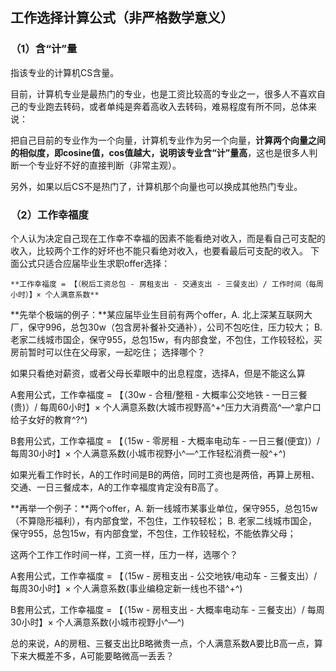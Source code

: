 ## 工作选择计算公式（非严格数学意义）

### （1）含“计”量

指该专业的计算机CS含量。

目前，计算机专业是最热门的专业，也是工资比较高的专业之一，很多人不喜欢自己的专业跑去转码，或者单纯是奔着高收入去转码，难易程度有所不同，总体来说：

把自己目前的专业作为一个向量，计算机专业作为另一个向量，**计算两个向量之间的相似度，即cosine值，cos值越大，说明该专业含“计”量高**，这也是很多人判断一个专业好不好的直接判断（非常主观）。

另外，如果以后CS不是热门了，计算机那个向量也可以换成其他热门专业。

### （2）工作幸福度

个人认为决定自己现在工作幸不幸福的因素不能看绝对收入，而是看自己可支配的收入，比较两个工作的好坏也不能只看绝对收入，也要看最后可支配的收入。
下面公式只适合应届毕业生求职offer选择：

`**工作幸福度 = 【（税后工资总包 - 房租支出 - 交通支出 - 三餐支出）/ 工作时间（每周小时）】× 个人满意系数**`

**先举个极端的例子：**某应届毕业生目前有两个offer，A. 北上深某互联网大厂，保守996，总包30w（包含房补餐补交通补），公司不包吃住，压力较大；
B. 老家二线城市国企，保守955，总包15w，有内部食堂，不包住，工作较轻松，买房前暂时可以住在父母家，一起吃住；
选择哪个？

如果只看绝对薪资，或者父母长辈眼中的出息程度，选择A，但是不能这么算

A套用公式，工作幸福度 = 【（30w - 合租/整租 - 大概率公交地铁 - 一日三餐(贵)）/ 每周60小时】× 个人满意系数(大城市视野高^+^压力大消费高^—^拿户口给子女好的教育^?^)

B套用公式，工作幸福度 = 【（15w - 零房租 - 大概率电动车 - 一日三餐(便宜)）/ 每周30小时】× 个人满意系数(小城市视野小^—^工作轻松消费一般^+^)

如果光看工作时长，A的工作时间是B的两倍，同时工资也是两倍，再算上房租、交通、一日三餐成本，A的工作幸福度肯定没有B高了。

**再举一个例子：**两个offer，A. 新一线城市某事业单位，保守955，总包15w（不算隐形福利），有内部食堂，不包住，工作较轻松；
B. 老家二线城市国企，保守955，总包15w，有内部食堂，不包住，工作较轻松，不能依靠父母；

这两个工作工作时间一样，工资一样，压力一样，选哪个？

A套用公式，工作幸福度 = 【（15w - 房租支出 - 公交地铁/电动车 - 三餐支出）/ 每周30小时】× 个人满意系数(事业编稳定新一线也不错^+^)

B套用公式，工作幸福度 = 【（15w - 房租支出 - 大概率电动车 - 三餐支出）/ 每周30小时】× 个人满意系数(小城市视野小^—^)

总的来说，A的房租、三餐支出比B略微贵一点，个人满意系数A要比B高一点，算下来大概差不多，A可能要略微高一丢丢？
